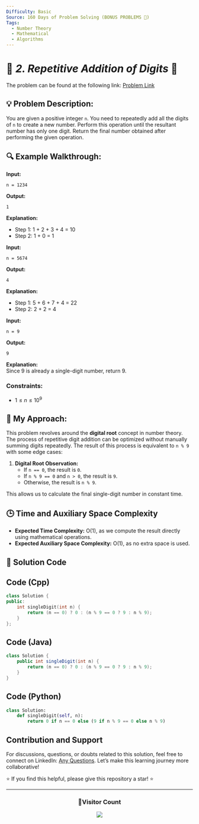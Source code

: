 ```yaml
---
Difficulty: Basic  
Source: 160 Days of Problem Solving (BONUS PROBLEMS 🎁)  
Tags: 
  - Number Theory
  - Mathematical
  - Algorithms
---
```


# 🚀 _2. Repetitive Addition of Digits_ 🧠  

The problem can be found at the following link: [Problem Link](https://www.geeksforgeeks.org/batch/gfg-160-problems/track/array-bonus-problems/problem/repetitive-addition-of-digits2221)

## 💡 **Problem Description:**  

You are given a positive integer `n`. You need to repeatedly add all the digits of `n` to create a new number. Perform this operation until the resultant number has only one digit. Return the final number obtained after performing the given operation.  

## 🔍 **Example Walkthrough:**

**Input:**  
```
n = 1234
```  
**Output:**  
```
1
```  
**Explanation:**  
- Step 1: 1 + 2 + 3 + 4 = 10  
- Step 2: 1 + 0 = 1  



**Input:**  
```
n = 5674
```  
**Output:**  
```
4
```  
**Explanation:**  
- Step 1: 5 + 6 + 7 + 4 = 22  
- Step 2: 2 + 2 = 4  

**Input:**  
```
n = 9
```  
**Output:**  
```
9
```  
**Explanation:**  
Since 9 is already a single-digit number, return 9.  



### **Constraints:**  
- $1 \leq n \leq 10^9$  



## 🎯 **My Approach:**  

This problem revolves around the **digital root** concept in number theory. The process of repetitive digit addition can be optimized without manually summing digits repeatedly. The result of this process is equivalent to `n % 9` with some edge cases:  

1. **Digital Root Observation:**  
   - If `n == 0`, the result is `0`.  
   - If `n % 9 == 0` and `n > 0`, the result is `9`.  
   - Otherwise, the result is `n % 9`.  

This allows us to calculate the final single-digit number in constant time.  



## 🕒 **Time and Auxiliary Space Complexity**  

- **Expected Time Complexity:** O(1), as we compute the result directly using mathematical operations.  
- **Expected Auxiliary Space Complexity:** O(1), as no extra space is used.  



## 📝 **Solution Code**

## Code (Cpp)

```cpp
class Solution {
public:
    int singleDigit(int n) {
        return (n == 0) ? 0 : (n % 9 == 0 ? 9 : n % 9);
    }
};
```



## Code (Java)

```java
class Solution {
    public int singleDigit(int n) {
        return (n == 0) ? 0 : (n % 9 == 0 ? 9 : n % 9);
    }
}
```



## Code (Python)

```python
class Solution:
    def singleDigit(self, n):
        return 0 if n == 0 else (9 if n % 9 == 0 else n % 9)
```



## Contribution and Support  

For discussions, questions, or doubts related to this solution, feel free to connect on LinkedIn: [Any Questions](https://www.linkedin.com/in/het-patel-8b110525a/). Let’s make this learning journey more collaborative!  

⭐ If you find this helpful, please give this repository a star! ⭐  

---

<div align="center">
  <h3><b>📍Visitor Count</b></h3>
</div>

<p align="center">
  <img src="https://profile-counter.glitch.me/Hunterdii/count.svg" />
</p>
